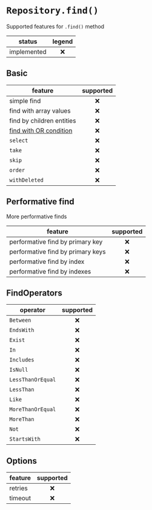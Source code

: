 # `Repository.find()`

Supported features for `.find()` method

| status      | legend |
| ----------- | :----: |
| implemented |   ❌   |

## Basic

| feature                    | supported |
| -------------------------- | :-------: |
| simple find                |    ❌     |
| find with array values     |    ❌     |
| find by children entities  |    ❌     |
| [find with OR condition]() |    ❌     |
| `select`                   |    ❌     |
| `take`                     |    ❌     |
| `skip`                     |    ❌     |
| `order`                    |    ❌     |
| `withDeleted`              |    ❌     |

## Performative find

More performative finds

| feature                           | supported |
| --------------------------------- | :-------: |
| performative find by primary key  |    ❌     |
| performative find by primary keys |    ❌     |
| performative find by index        |    ❌     |
| performative find by indexes      |    ❌     |

## FindOperators

| operator          | supported |
| ----------------- | :-------: |
| `Between`         |    ❌     |
| `EndsWith`        |    ❌     |
| `Exist`           |    ❌     |
| `In`              |    ❌     |
| `Includes`        |    ❌     |
| `IsNull`          |    ❌     |
| `LessThanOrEqual` |    ❌     |
| `LessThan`        |    ❌     |
| `Like`            |    ❌     |
| `MoreThanOrEqual` |    ❌     |
| `MoreThan`        |    ❌     |
| `Not`             |    ❌     |
| `StartsWith`      |    ❌     |

## Options

| feature | supported |
| ------- | :-------: |
| retries |    ❌     |
| timeout |    ❌     |
